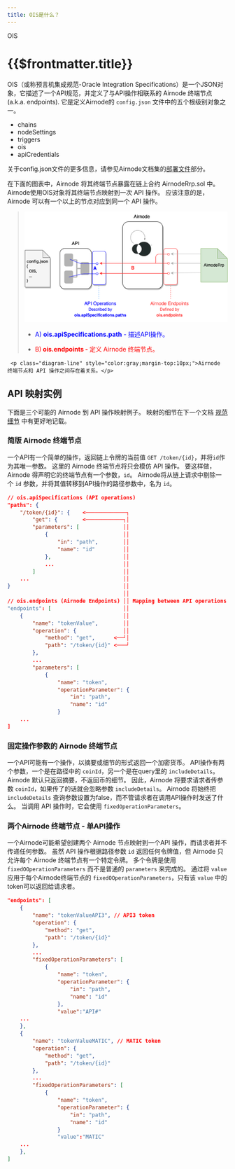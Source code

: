 ```yaml
---
title: OIS是什么？
---
```


<TitleSpan>OIS</TitleSpan>

# {{$frontmatter.title}}

<VersionWarning/>

<TocHeader /> <TOC class="table-of-contents" :include-level="[2,3]" />

OIS（或称预言机集成规范-Oracle Integration Specifications）是一个JSON对象，它描述了一个API规范，并定义了与API操作相联系的 Airnode 终端节点(a.k.a. endpoints). 它是定义Airnode的 `config.json` 文件中的五个根级别对象之一。

- chains
- nodeSettings
- triggers
- ois
- apiCredentials

关于config.json文件的更多信息，请参见Airnode文档集的[部署文件](/airnode/v0.5/reference/deployment-files/config-json.md)部分。

在下面的图表中，Airnode 将其终端节点暴露在链上合约 AirnodeRrp.sol 中。 Airnode使用OIS对象将其终端节点映射到一次 API 操作。 应该注意的是，Airnode 可以有一个以上的节点对应到同一个 API 操作。

> ![ois-image](./assets/images/ois-overview-extended.png)
> 
> - <p class="diagram-line" style="color:blue;">A) <b>ois.apiSpecifications.path</b> - 描述API操作。</p>
> - <p class="diagram-line" style="color:red;margin-top:10px;">B)<b> ois.endpoints -  </b>定义 Airnode 终端节点。</p>
     <p class="diagram-line" style="color:gray;margin-top:10px;">Airnode 终端节点和 API 操作之间存在着关系。</p>

## API 映射实例

下面是三个可能的 Airnode 到 API 操作映射例子。 映射的细节在下一个文档 [规范细节](./ois.md) 中有更好地记载。

### 简版 Airnode 终端节点

一个API有一个简单的操作，返回链上令牌的当前值 `GET /token/{id}`，并将`id`作为其唯一参数。 这里的 Airnode 终端节点将只会模仿 API 操作。 要这样做，Airnode 得声明它的终端节点有一个参数，`id`。 Airnode将从链上请求中剔除一个 `id` 参数，并将其值转移到API操作的路径参数中，名为 `id`。

```json
// ois.apiSpecifications (API operations)
"paths": {
    "/token/{id}": {    <─────────────┐
        "get": {        <────────────┐│
        "parameters": [              ││
            {                        ││
                "in": "path",        ││
                "name": "id"         ││
            },                       ││
            ...                      ││
        ]                            ││
    ...                              ││
}                                    ││
                                     ││
// ois.endpoints (Airnode Endpoints) ││ Mapping between API operations and Airnode endpoints.
"endpoints": [                       ││
    {                                ││
        "name": "tokenValue",        ││
        "operation": {               ││
            "method": "get",      <──┘│
            "path": "/token/{id}" <───┘
        },
        ...
        "parameters": [
            {
                "name": "token",
                "operationParameter": {
                    "in": "path",
                    "name": "id"
                }
    ...
]
```

### 固定操作参数的 Airnode 终端节点

一个API可能有一个操作，以摘要或细节的形式返回一个加密货币。 API操作有两个参数，一个是在路径中的 `coinId`，另一个是在query里的 `includeDetails`。 Airnode 默认只返回摘要，不返回币的细节。 因此，Airnode 将要求请求者传参数 `coinId`，如果传了的话就会忽略参数 `includeDetails`。 Airnode 将始终把 `includeDetails` 查询参数设置为false，而不管请求者在调用API操作时发送了什么。 当调用 API 操作时，它会使用 `fixedOperationParameters`。

### 两个Airnode 终端节点 - 单API操作

一个Airnode可能希望创建两个 Airnode 节点映射到一个API 操作，而请求者并不传递任何参数。 虽然 API 操作根据路径参数 `id` 返回任何令牌值，但 Airnode 只允许每个 Airnode 终端节点有一个特定令牌。 多个令牌是使用 `fixedOOperationParameters` 而不是普通的 `parameters` 来完成的。 通过将 `value` 应用于每个Airnode终端节点的 `fixedOOperationParameters`，只有该 `value` 中的token可以返回给请求者。

```json
"endpoints": [
    {
        "name": "tokenValueAPI3", // API3 token
        "operation": {
            "method": "get",
            "path": "/token/{id}"
        },
        ...
        "fixedOperationParameters": [
            {
                "name": "token",
                "operationParameter": {
                    "in": "path",
                    "name": "id"
                },
                "value":"API#"
    ...
    },
    {
        "name": "tokenValueMATIC", // MATIC token
        "operation": {
            "method": "get",
            "path": "/token/{id}"
        },
        ...
        "fixedOperationParameters": [
            {
                "name": "token",
                "operationParameter": {
                    "in": "path",
                    "name": "id"
                }
                "value":"MATIC"
    ...
    },
]
```
